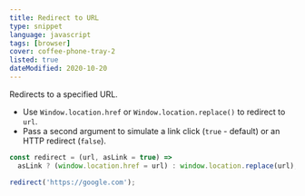 ```yaml
---
title: Redirect to URL
type: snippet
language: javascript
tags: [browser]
cover: coffee-phone-tray-2
listed: true
dateModified: 2020-10-20
---
```


Redirects to a specified URL.

- Use `Window.location.href` or `Window.location.replace()` to redirect to `url`.
- Pass a second argument to simulate a link click (`true` - default) or an HTTP redirect (`false`).

```js
const redirect = (url, asLink = true) =>
  asLink ? (window.location.href = url) : window.location.replace(url);

redirect('https://google.com');
```
